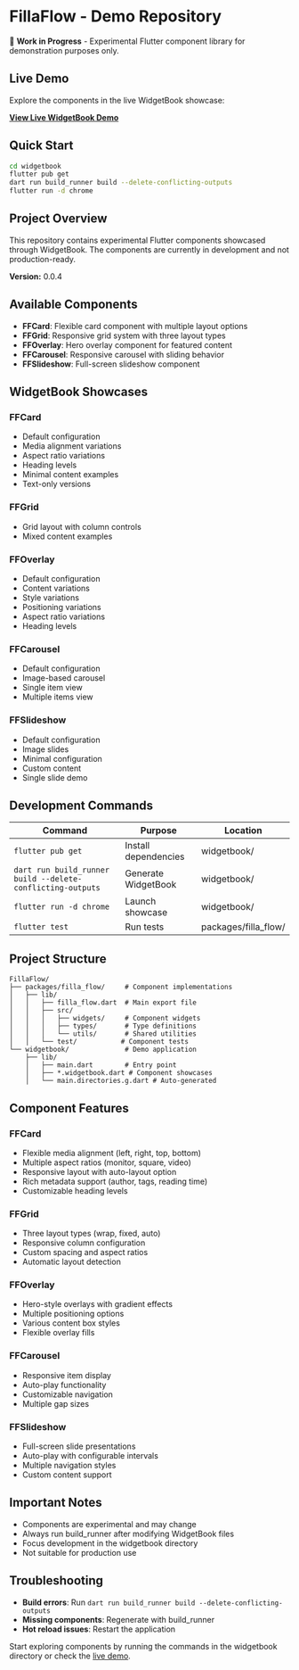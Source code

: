 # FillaFlow - Demo Repository

🚧 **Work in Progress** - Experimental Flutter component library for demonstration purposes only.

## Live Demo

Explore the components in the live WidgetBook showcase:

**[View Live WidgetBook Demo](https://cdn.widgetbook.io/f62307c0-4d3b-4cb4-a856-94c6378e5bc9/93e8e0eb-58b6-47c7-b73e-8b5f1a310873/builds/0a04f099-2179-47b1-bfd4-c00b7f45dad7/index.html)**

## Quick Start

```bash
cd widgetbook
flutter pub get
dart run build_runner build --delete-conflicting-outputs
flutter run -d chrome
```

## Project Overview

This repository contains experimental Flutter components showcased through WidgetBook. The components are currently in development and not production-ready.

**Version:** 0.0.4

## Available Components

- **FFCard**: Flexible card component with multiple layout options
- **FFGrid**: Responsive grid system with three layout types
- **FFOverlay**: Hero overlay component for featured content
- **FFCarousel**: Responsive carousel with sliding behavior
- **FFSlideshow**: Full-screen slideshow component

## WidgetBook Showcases

### FFCard

- Default configuration
- Media alignment variations
- Aspect ratio variations
- Heading levels
- Minimal content examples
- Text-only versions

### FFGrid

- Grid layout with column controls
- Mixed content examples

### FFOverlay

- Default configuration
- Content variations
- Style variations
- Positioning variations
- Aspect ratio variations
- Heading levels

### FFCarousel

- Default configuration
- Image-based carousel
- Single item view
- Multiple items view

### FFSlideshow

- Default configuration
- Image slides
- Minimal configuration
- Custom content
- Single slide demo

## Development Commands

| Command                                                    | Purpose              | Location             |
| ---------------------------------------------------------- | -------------------- | -------------------- |
| `flutter pub get`                                          | Install dependencies | widgetbook/          |
| `dart run build_runner build --delete-conflicting-outputs` | Generate WidgetBook  | widgetbook/          |
| `flutter run -d chrome`                                    | Launch showcase      | widgetbook/          |
| `flutter test`                                             | Run tests            | packages/filla_flow/ |

## Project Structure

```
FillaFlow/
├── packages/filla_flow/     # Component implementations
│   ├── lib/
│   │   ├── filla_flow.dart  # Main export file
│   │   ├── src/
│   │   │   ├── widgets/     # Component widgets
│   │   │   ├── types/       # Type definitions
│   │   │   └── utils/       # Shared utilities
│   │   └── test/           # Component tests
└── widgetbook/              # Demo application
    ├── lib/
    │   ├── main.dart        # Entry point
    │   ├── *.widgetbook.dart # Component showcases
    │   └── main.directories.g.dart # Auto-generated
```

## Component Features

### FFCard

- Flexible media alignment (left, right, top, bottom)
- Multiple aspect ratios (monitor, square, video)
- Responsive layout with auto-layout option
- Rich metadata support (author, tags, reading time)
- Customizable heading levels

### FFGrid

- Three layout types (wrap, fixed, auto)
- Responsive column configuration
- Custom spacing and aspect ratios
- Automatic layout detection

### FFOverlay

- Hero-style overlays with gradient effects
- Multiple positioning options
- Various content box styles
- Flexible overlay fills

### FFCarousel

- Responsive item display
- Auto-play functionality
- Customizable navigation
- Multiple gap sizes

### FFSlideshow

- Full-screen slide presentations
- Auto-play with configurable intervals
- Multiple navigation styles
- Custom content support

## Important Notes

- Components are experimental and may change
- Always run build_runner after modifying WidgetBook files
- Focus development in the widgetbook directory
- Not suitable for production use

## Troubleshooting

- **Build errors**: Run `dart run build_runner build --delete-conflicting-outputs`
- **Missing components**: Regenerate with build_runner
- **Hot reload issues**: Restart the application

Start exploring components by running the commands in the widgetbook directory or check the [live demo](https://cdn.widgetbook.io/f62307c0-4d3b-4cb4-a856-94c6378e5bc9/93e8e0eb-58b6-47c7-b73e-8b5f1a310873/builds/0a04f099-2179-47b1-bfd4-c00b7f45dad7/index.html).
